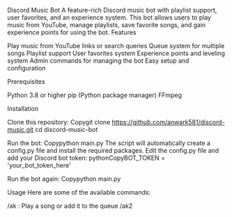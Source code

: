 Discord Music Bot
A feature-rich Discord music bot with playlist support, user favorites, and an experience system. This bot allows users to play music from YouTube, manage playlists, save favorite songs, and gain experience points for using the bot.
Features

Play music from YouTube links or search queries
Queue system for multiple songs
Playlist support
User favorites system
Experience points and leveling system
Admin commands for managing the bot
Easy setup and configuration

Prerequisites

Python 3.8 or higher
pip (Python package manager)
FFmpeg

Installation

Clone this repository:
Copygit clone https://github.com/anwark581/discord-music.git
cd discord-music-bot

Run the bot:
Copypython main.py
The script will automatically create a config.py file and install the required packages.
Edit the config.py file and add your Discord bot token:
pythonCopyBOT_TOKEN = 'your_bot_token_here'

Run the bot again:
Copypython main.py


Usage
Here are some of the available commands:

/ak <url>: Play a song or add it to the queue
/ak2 <title>: Search for a song on YouTube and play it
/join: Make the bot join your voice channel
/mysong: View and play your favorite songs
/dashboard: View your music dashboard with stats and top songs

For a full list of commands, use the /help command in Discord.
Contributing
Contributions are welcome! Please feel free to submit a Pull Request.
License
This project is licensed under the MIT License - see the LICENSE file for details.
Acknowledgments

Thanks to the Discord.py and yt-dlp libraries for making this bot possible.
Special thanks to all contributors and users of this bot.

Support
If you encounter any issues or have questions, please open an issue on GitHub or contact the maintainer.
Enjoy your music bot!
